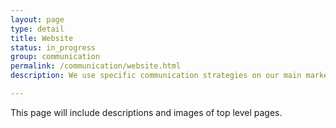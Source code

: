```yaml
---
layout: page
type: detail
title: Website
status: in_progress
group: communication
permalink: /communication/website.html
description: We use specific communication strategies on our main marketing website.

---
```


This page will include descriptions and images of top level pages.
